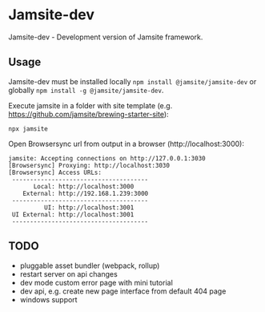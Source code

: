 # Jamsite-dev

Jamsite-dev - Development version of Jamsite framework.

## Usage

Jamsite-dev must be installed locally `npm install @jamsite/jamsite-dev` or globally `npm install -g @jamsite/jamsite-dev`.

Execute jamsite in a folder with site template (e.g. https://github.com/jamsite/brewing-starter-site):

`npx jamsite`

Open Browsersync url from output in a browser (http://localhost:3000):

```
jamsite: Accepting connections on http://127.0.0.1:3030
[Browsersync] Proxying: http://localhost:3030
[Browsersync] Access URLs:
 --------------------------------------
       Local: http://localhost:3000
    External: http://192.168.1.239:3000
 --------------------------------------
          UI: http://localhost:3001
 UI External: http://localhost:3001
 --------------------------------------
 ```

## TODO

- pluggable asset bundler (webpack, rollup)
- restart server on api changes
- dev mode custom error page with mini tutorial
- dev api, e.g. create new page interface from default 404 page
- windows support
